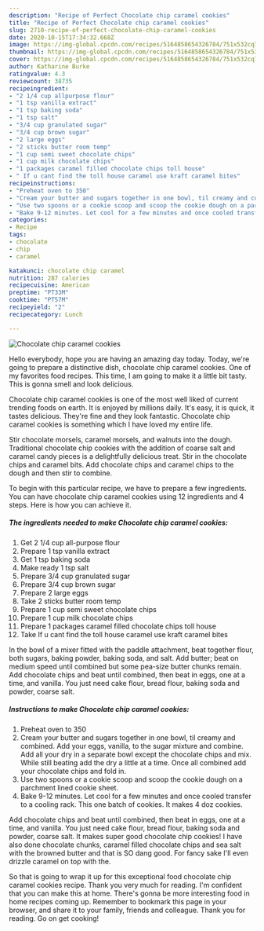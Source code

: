 ```yaml
---
description: "Recipe of Perfect Chocolate chip caramel cookies"
title: "Recipe of Perfect Chocolate chip caramel cookies"
slug: 2710-recipe-of-perfect-chocolate-chip-caramel-cookies
date: 2020-10-15T17:34:32.668Z
image: https://img-global.cpcdn.com/recipes/5164858654326784/751x532cq70/chocolate-chip-caramel-cookies-recipe-main-photo.jpg
thumbnail: https://img-global.cpcdn.com/recipes/5164858654326784/751x532cq70/chocolate-chip-caramel-cookies-recipe-main-photo.jpg
cover: https://img-global.cpcdn.com/recipes/5164858654326784/751x532cq70/chocolate-chip-caramel-cookies-recipe-main-photo.jpg
author: Katharine Burke
ratingvalue: 4.3
reviewcount: 38735
recipeingredient:
- "2 1/4 cup allpurpose flour"
- "1 tsp vanilla extract"
- "1 tsp baking soda"
- "1 tsp salt"
- "3/4 cup granulated sugar"
- "3/4 cup brown sugar"
- "2 large eggs"
- "2 sticks butter room temp"
- "1 cup semi sweet chocolate chips"
- "1 cup milk chocolate chips"
- "1 packages caramel filled chocolate chips toll house"
- " If u cant find the toll house caramel use kraft caramel bites"
recipeinstructions:
- "Preheat oven to 350"
- "Cream your butter and sugars together in one bowl, til creamy and combined. Add your eggs, vanilla, to the sugar mixture and combine. Add all your dry in a separate bowl except the chocolate chips and mix. While still beating add the dry a little at a time. Once all combined add your chocolate chips and fold in."
- "Use two spoons or a cookie scoop and scoop the cookie dough on a parchment lined cookie sheet."
- "Bake 9-12 minutes. Let cool for a few minutes and once cooled transfer to a cooling rack. This one batch of cookies. It makes 4 doz cookies."
categories:
- Recipe
tags:
- chocolate
- chip
- caramel

katakunci: chocolate chip caramel 
nutrition: 287 calories
recipecuisine: American
preptime: "PT33M"
cooktime: "PT57M"
recipeyield: "2"
recipecategory: Lunch

---
```



![Chocolate chip caramel cookies](https://img-global.cpcdn.com/recipes/5164858654326784/751x532cq70/chocolate-chip-caramel-cookies-recipe-main-photo.jpg)

Hello everybody, hope you are having an amazing day today. Today, we're going to prepare a distinctive dish, chocolate chip caramel cookies. One of my favorites food recipes. This time, I am going to make it a little bit tasty. This is gonna smell and look delicious.

Chocolate chip caramel cookies is one of the most well liked of current trending foods on earth. It is enjoyed by millions daily. It's easy, it is quick, it tastes delicious. They're fine and they look fantastic. Chocolate chip caramel cookies is something which I have loved my entire life.

Stir chocolate morsels, caramel morsels, and walnuts into the dough. Traditional chocolate chip cookies with the addition of coarse salt and caramel candy pieces is a delightfully delicious treat. Stir in the chocolate chips and caramel bits. Add chocolate chips and caramel chips to the dough and then stir to combine.


To begin with this particular recipe, we have to prepare a few ingredients. You can have chocolate chip caramel cookies using 12 ingredients and 4 steps. Here is how you can achieve it.

<!--inarticleads1-->

##### The ingredients needed to make Chocolate chip caramel cookies:

1. Get 2 1/4 cup all-purpose flour
1. Prepare 1 tsp vanilla extract
1. Get 1 tsp baking soda
1. Make ready 1 tsp salt
1. Prepare 3/4 cup granulated sugar
1. Prepare 3/4 cup brown sugar
1. Prepare 2 large eggs
1. Take 2 sticks butter room temp
1. Prepare 1 cup semi sweet chocolate chips
1. Prepare 1 cup milk chocolate chips
1. Prepare 1 packages caramel filled chocolate chips toll house
1. Take  If u cant find the toll house caramel use kraft caramel bites


In the bowl of a mixer fitted with the paddle attachment, beat together flour, both sugars, baking powder, baking soda, and salt. Add butter; beat on medium speed until combined but some pea-size butter chunks remain. Add chocolate chips and beat until combined, then beat in eggs, one at a time, and vanilla. You just need cake flour, bread flour, baking soda and powder, coarse salt. 

<!--inarticleads2-->

##### Instructions to make Chocolate chip caramel cookies:

1. Preheat oven to 350
1. Cream your butter and sugars together in one bowl, til creamy and combined. Add your eggs, vanilla, to the sugar mixture and combine. Add all your dry in a separate bowl except the chocolate chips and mix. While still beating add the dry a little at a time. Once all combined add your chocolate chips and fold in.
1. Use two spoons or a cookie scoop and scoop the cookie dough on a parchment lined cookie sheet.
1. Bake 9-12 minutes. Let cool for a few minutes and once cooled transfer to a cooling rack. This one batch of cookies. It makes 4 doz cookies.


Add chocolate chips and beat until combined, then beat in eggs, one at a time, and vanilla. You just need cake flour, bread flour, baking soda and powder, coarse salt. It makes super good chocolate chip cookies! I have also done chocolate chunks, caramel filled chocolate chips and sea salt with the browned butter and that is SO dang good. For fancy sake I&#39;ll even drizzle caramel on top with the. 

So that is going to wrap it up for this exceptional food chocolate chip caramel cookies recipe. Thank you very much for reading. I'm confident that you can make this at home. There's gonna be more interesting food in home recipes coming up. Remember to bookmark this page in your browser, and share it to your family, friends and colleague. Thank you for reading. Go on get cooking!
